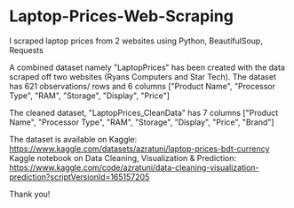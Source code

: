 # Laptop-Prices-Web-Scraping
I scraped laptop prices from 2 websites using Python, BeautifulSoup, Requests

A combined dataset namely "LaptopPrices" has been created with the data scraped off two websites (Ryans Computers and Star Tech). The dataset has 621 observations/ rows and 6 columns ["Product Name", "Processor Type", "RAM", "Storage", "Display", "Price"]

The cleaned dataset, "LaptopPrices_CleanData" has 7 columns ["Product Name", "Processor Type", "RAM", "Storage", "Display", "Price", "Brand"]

The dataset is available on Kaggle: https://www.kaggle.com/datasets/azratuni/laptop-prices-bdt-currency
Kaggle notebook on Data Cleaning, Visualization & Prediction: https://www.kaggle.com/code/azratuni/data-cleaning-visualization-prediction?scriptVersionId=165157205

Thank you!
